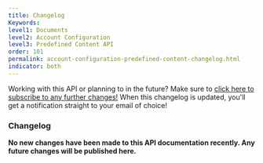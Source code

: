 ```yaml
---
title: Changelog
Keywords:
level1: Documents
level2: Account Configuration
level3: Predefined Content API
order: 101
permalink: account-configuration-predefined-content-changelog.html
indicator: both
---
```


<div class="subscribe">Working with this API or planning to in the future? Make sure to <a href="https://visualping.io/?url=developers.liveperson.com/account-configuration-predefined-content-changelog.html&mode=web&css=post-content" target="_blank">click here to subscribe to any further changes!</a> When this changelog is updated, you'll get a notification straight to your email of choice!</div>

### Changelog

**No new changes have been made to this API documentation recently. Any future changes will be published here.**
